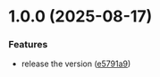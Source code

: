 # 1.0.0 (2025-08-17)


### Features

* release the version ([e5791a9](https://github.com/neeleshroy2023/log-ring/commit/e5791a9e10760f801a0432c34a3540450f962ac4))
